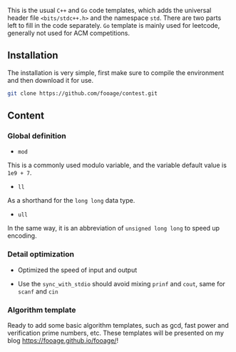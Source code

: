 This is the usual `C++` and `Go` code templates, which adds the universal header file `<bits/stdc++.h>` and the namespace `std`. There are two parts left to fill in the code separately. `Go` template is mainly used for leetcode, generally not used for ACM competitions.

## Installation

The installation is very simple, first make sure to compile the environment and then download it for use.

```bash
git clone https://github.com/fooage/contest.git
```

## Content

### Global definition

- `mod`

This is a commonly used modulo variable, and the variable default value is `1e9 + 7`.

- `ll`

As a shorthand for the `long long` data type.

- `ull`

In the same way, it is an abbreviation of `unsigned long long` to speed up encoding.

### Detail optimization

- Optimized the speed of input and output

- Use the `sync_with_stdio` should avoid mixing `prinf` and `cout`, same for `scanf` and `cin`

### Algorithm template

Ready to add some basic algorithm templates, such as gcd, fast power and verification prime numbers, etc. These templates will be presented on my blog <https://fooage.github.io/fooage/>!
